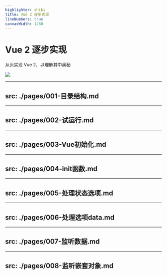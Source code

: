 ```yaml
---
highlighter: shiki
title: Vue 2 逐步实现
lineNumbers: true
canvasWidth: 1280
---
```


# Vue 2 逐步实现

从头实现 Vue 2，以理解其中奥秘

<!-- {{ $slidev.nav }} -->


<div class="abs-tr h-full">
  <img src="/bg-cover.svg" class="h-full" >
</div>


---
src: ./pages/001-目录结构.md
---

---
src: ./pages/002-试运行.md
---

---
src: ./pages/003-Vue初始化.md
---

---
src: ./pages/004-init函数.md
---

---
src: ./pages/005-处理状态选项.md
---

---
src: ./pages/006-处理选项data.md
---

---
src: ./pages/007-监听数据.md
---

---
src: ./pages/008-监听嵌套对象.md
---
